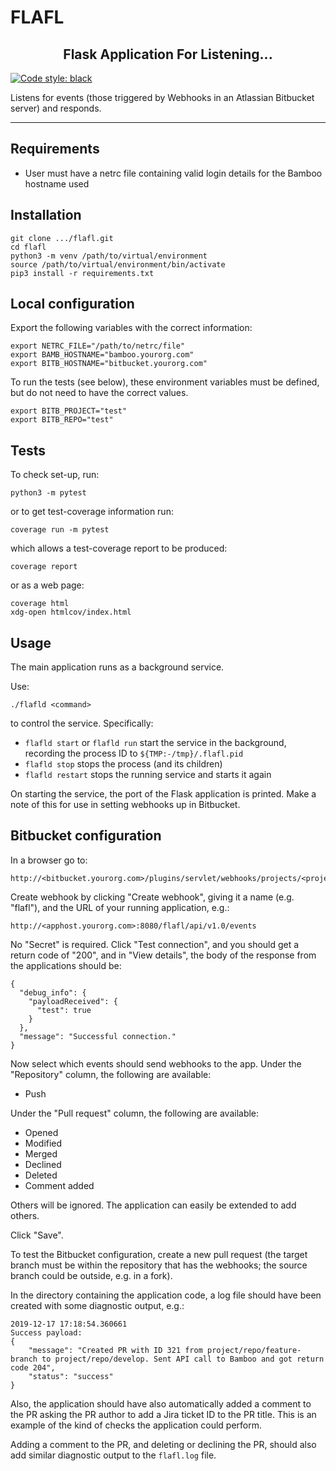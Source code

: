 # FLAFL

<h2 align="center">Flask Application For Listening...</h2>

[![Code style: black](https://img.shields.io/badge/code%20style-black-000000.svg)](https://github.com/python/black)

Listens for events (those triggered by Webhooks in an Atlassian Bitbucket
server) and responds.

---

## Requirements

- User must have a netrc file containing valid login details for the Bamboo
  hostname used

## Installation

    git clone .../flafl.git
    cd flafl
    python3 -m venv /path/to/virtual/environment
    source /path/to/virtual/environment/bin/activate
    pip3 install -r requirements.txt

## Local configuration

Export the following variables with the correct information:

    export NETRC_FILE="/path/to/netrc/file"
    export BAMB_HOSTNAME="bamboo.yourorg.com"
    export BITB_HOSTNAME="bitbucket.yourorg.com"

To run the tests (see below), these environment variables must be defined,
but do not need to have the correct values.

    export BITB_PROJECT="test"
    export BITB_REPO="test"

## Tests

To check set-up, run:

    python3 -m pytest

or to get test-coverage information run:

    coverage run -m pytest

which allows a test-coverage report to be produced:

    coverage report

or as a web page:

    coverage html
    xdg-open htmlcov/index.html

## Usage

The main application runs as a background service.

Use:

    ./flafld <command>

to control the service. Specifically:

- `flafld start` or `flafld run` start the service in the background, recording
  the process ID to `${TMP:-/tmp}/.flafl.pid`
- `flafld stop` stops the process (and its children)
- `flafld restart` stops the running service and starts it again

On starting the service, the port of the Flask application is printed. Make a
note of this for use in setting webhooks up in Bitbucket.

## Bitbucket configuration

In a browser go to:

    http://<bitbucket.yourorg.com>/plugins/servlet/webhooks/projects/<project>/repos/<repo>

Create webhook by clicking "Create webhook", giving it a name (e.g. "flafl"),
and the URL of your running application, e.g.:

    http://<apphost.yourorg.com>:8080/flafl/api/v1.0/events

No "Secret" is required. Click "Test connection", and you should get a return
code of "200", and in "View details", the body of the response from the
applications should be:

    {
      "debug_info": {
        "payloadReceived": {
          "test": true
        }
      }, 
      "message": "Successful connection."
    }

Now select which events should send webhooks to the app. Under the
"Repository" column, the following are available:

- Push

Under the "Pull request" column, the following are available:

- Opened
- Modified
- Merged
- Declined
- Deleted
- Comment added

Others will be ignored. The application can easily be extended to add others.

Click "Save".

To test the Bitbucket configuration, create a new pull request (the target
branch must be within the repository that has the webhooks; the source branch
could be outside, e.g. in a fork).

In the directory containing the application code, a log file should have been
created with some diagnostic output, e.g.:

    2019-12-17 17:18:54.360661
    Success payload:
    {
        "message": "Created PR with ID 321 from project/repo/feature-branch to project/repo/develop. Sent API call to Bamboo and got return code 204",
        "status": "success"
    }

Also, the application should have also automatically added a comment to the PR
asking the PR author to add a Jira ticket ID to the PR title. This is an
example of the kind of checks the application could perform.

Adding a comment to the PR, and deleting or declining the PR, should also add
similar diagnostic output to the `flafl.log` file.
